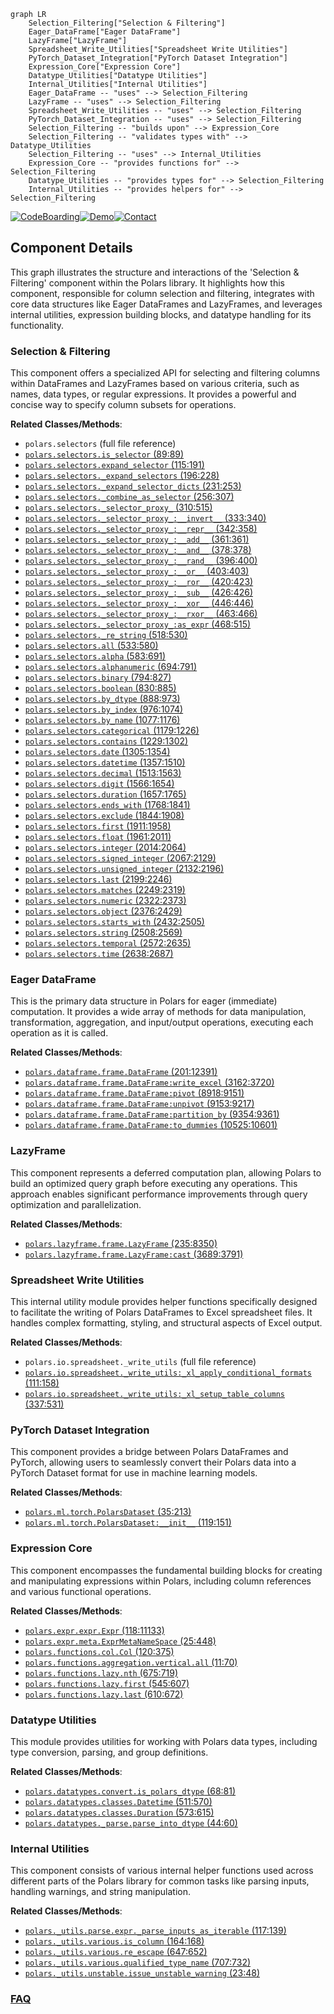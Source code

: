 ```mermaid
graph LR
    Selection_Filtering["Selection & Filtering"]
    Eager_DataFrame["Eager DataFrame"]
    LazyFrame["LazyFrame"]
    Spreadsheet_Write_Utilities["Spreadsheet Write Utilities"]
    PyTorch_Dataset_Integration["PyTorch Dataset Integration"]
    Expression_Core["Expression Core"]
    Datatype_Utilities["Datatype Utilities"]
    Internal_Utilities["Internal Utilities"]
    Eager_DataFrame -- "uses" --> Selection_Filtering
    LazyFrame -- "uses" --> Selection_Filtering
    Spreadsheet_Write_Utilities -- "uses" --> Selection_Filtering
    PyTorch_Dataset_Integration -- "uses" --> Selection_Filtering
    Selection_Filtering -- "builds upon" --> Expression_Core
    Selection_Filtering -- "validates types with" --> Datatype_Utilities
    Selection_Filtering -- "uses" --> Internal_Utilities
    Expression_Core -- "provides functions for" --> Selection_Filtering
    Datatype_Utilities -- "provides types for" --> Selection_Filtering
    Internal_Utilities -- "provides helpers for" --> Selection_Filtering
```
[![CodeBoarding](https://img.shields.io/badge/Generated%20by-CodeBoarding-9cf?style=flat-square)](https://github.com/CodeBoarding/CodeBoarding)[![Demo](https://img.shields.io/badge/Try%20our-Demo-blue?style=flat-square)](https://www.codeboarding.org/demo)[![Contact](https://img.shields.io/badge/Contact%20us%20-%20contact@codeboarding.org-lightgrey?style=flat-square)](mailto:contact@codeboarding.org)

## Component Details

This graph illustrates the structure and interactions of the 'Selection & Filtering' component within the Polars library. It highlights how this component, responsible for column selection and filtering, integrates with core data structures like Eager DataFrames and LazyFrames, and leverages internal utilities, expression building blocks, and datatype handling for its functionality.

### Selection & Filtering
This component offers a specialized API for selecting and filtering columns within DataFrames and LazyFrames based on various criteria, such as names, data types, or regular expressions. It provides a powerful and concise way to specify column subsets for operations.


**Related Classes/Methods**:

- `polars.selectors` (full file reference)
- <a href="https://github.com/pola-rs/polars/blob/master/py-polars/polars/selectors.py#L89-L89" target="_blank" rel="noopener noreferrer">`polars.selectors.is_selector` (89:89)</a>
- <a href="https://github.com/pola-rs/polars/blob/master/py-polars/polars/selectors.py#L115-L191" target="_blank" rel="noopener noreferrer">`polars.selectors.expand_selector` (115:191)</a>
- <a href="https://github.com/pola-rs/polars/blob/master/py-polars/polars/selectors.py#L196-L228" target="_blank" rel="noopener noreferrer">`polars.selectors._expand_selectors` (196:228)</a>
- <a href="https://github.com/pola-rs/polars/blob/master/py-polars/polars/selectors.py#L231-L253" target="_blank" rel="noopener noreferrer">`polars.selectors._expand_selector_dicts` (231:253)</a>
- <a href="https://github.com/pola-rs/polars/blob/master/py-polars/polars/selectors.py#L256-L307" target="_blank" rel="noopener noreferrer">`polars.selectors._combine_as_selector` (256:307)</a>
- <a href="https://github.com/pola-rs/polars/blob/master/py-polars/polars/selectors.py#L310-L515" target="_blank" rel="noopener noreferrer">`polars.selectors._selector_proxy_` (310:515)</a>
- <a href="https://github.com/pola-rs/polars/blob/master/py-polars/polars/selectors.py#L333-L340" target="_blank" rel="noopener noreferrer">`polars.selectors._selector_proxy_:__invert__` (333:340)</a>
- <a href="https://github.com/pola-rs/polars/blob/master/py-polars/polars/selectors.py#L342-L358" target="_blank" rel="noopener noreferrer">`polars.selectors._selector_proxy_:__repr__` (342:358)</a>
- <a href="https://github.com/pola-rs/polars/blob/master/py-polars/polars/selectors.py#L361-L361" target="_blank" rel="noopener noreferrer">`polars.selectors._selector_proxy_:__add__` (361:361)</a>
- <a href="https://github.com/pola-rs/polars/blob/master/py-polars/polars/selectors.py#L378-L378" target="_blank" rel="noopener noreferrer">`polars.selectors._selector_proxy_:__and__` (378:378)</a>
- <a href="https://github.com/pola-rs/polars/blob/master/py-polars/polars/selectors.py#L396-L400" target="_blank" rel="noopener noreferrer">`polars.selectors._selector_proxy_:__rand__` (396:400)</a>
- <a href="https://github.com/pola-rs/polars/blob/master/py-polars/polars/selectors.py#L403-L403" target="_blank" rel="noopener noreferrer">`polars.selectors._selector_proxy_:__or__` (403:403)</a>
- <a href="https://github.com/pola-rs/polars/blob/master/py-polars/polars/selectors.py#L420-L423" target="_blank" rel="noopener noreferrer">`polars.selectors._selector_proxy_:__ror__` (420:423)</a>
- <a href="https://github.com/pola-rs/polars/blob/master/py-polars/polars/selectors.py#L426-L426" target="_blank" rel="noopener noreferrer">`polars.selectors._selector_proxy_:__sub__` (426:426)</a>
- <a href="https://github.com/pola-rs/polars/blob/master/py-polars/polars/selectors.py#L446-L446" target="_blank" rel="noopener noreferrer">`polars.selectors._selector_proxy_:__xor__` (446:446)</a>
- <a href="https://github.com/pola-rs/polars/blob/master/py-polars/polars/selectors.py#L463-L466" target="_blank" rel="noopener noreferrer">`polars.selectors._selector_proxy_:__rxor__` (463:466)</a>
- <a href="https://github.com/pola-rs/polars/blob/master/py-polars/polars/selectors.py#L468-L515" target="_blank" rel="noopener noreferrer">`polars.selectors._selector_proxy_:as_expr` (468:515)</a>
- <a href="https://github.com/pola-rs/polars/blob/master/py-polars/polars/selectors.py#L518-L530" target="_blank" rel="noopener noreferrer">`polars.selectors._re_string` (518:530)</a>
- <a href="https://github.com/pola-rs/polars/blob/master/py-polars/polars/selectors.py#L533-L580" target="_blank" rel="noopener noreferrer">`polars.selectors.all` (533:580)</a>
- <a href="https://github.com/pola-rs/polars/blob/master/py-polars/polars/selectors.py#L583-L691" target="_blank" rel="noopener noreferrer">`polars.selectors.alpha` (583:691)</a>
- <a href="https://github.com/pola-rs/polars/blob/master/py-polars/polars/selectors.py#L694-L791" target="_blank" rel="noopener noreferrer">`polars.selectors.alphanumeric` (694:791)</a>
- <a href="https://github.com/pola-rs/polars/blob/master/py-polars/polars/selectors.py#L794-L827" target="_blank" rel="noopener noreferrer">`polars.selectors.binary` (794:827)</a>
- <a href="https://github.com/pola-rs/polars/blob/master/py-polars/polars/selectors.py#L830-L885" target="_blank" rel="noopener noreferrer">`polars.selectors.boolean` (830:885)</a>
- <a href="https://github.com/pola-rs/polars/blob/master/py-polars/polars/selectors.py#L888-L973" target="_blank" rel="noopener noreferrer">`polars.selectors.by_dtype` (888:973)</a>
- <a href="https://github.com/pola-rs/polars/blob/master/py-polars/polars/selectors.py#L976-L1074" target="_blank" rel="noopener noreferrer">`polars.selectors.by_index` (976:1074)</a>
- <a href="https://github.com/pola-rs/polars/blob/master/py-polars/polars/selectors.py#L1077-L1176" target="_blank" rel="noopener noreferrer">`polars.selectors.by_name` (1077:1176)</a>
- <a href="https://github.com/pola-rs/polars/blob/master/py-polars/polars/selectors.py#L1179-L1226" target="_blank" rel="noopener noreferrer">`polars.selectors.categorical` (1179:1226)</a>
- <a href="https://github.com/pola-rs/polars/blob/master/py-polars/polars/selectors.py#L1229-L1302" target="_blank" rel="noopener noreferrer">`polars.selectors.contains` (1229:1302)</a>
- <a href="https://github.com/pola-rs/polars/blob/master/py-polars/polars/selectors.py#L1305-L1354" target="_blank" rel="noopener noreferrer">`polars.selectors.date` (1305:1354)</a>
- <a href="https://github.com/pola-rs/polars/blob/master/py-polars/polars/selectors.py#L1357-L1510" target="_blank" rel="noopener noreferrer">`polars.selectors.datetime` (1357:1510)</a>
- <a href="https://github.com/pola-rs/polars/blob/master/py-polars/polars/selectors.py#L1513-L1563" target="_blank" rel="noopener noreferrer">`polars.selectors.decimal` (1513:1563)</a>
- <a href="https://github.com/pola-rs/polars/blob/master/py-polars/polars/selectors.py#L1566-L1654" target="_blank" rel="noopener noreferrer">`polars.selectors.digit` (1566:1654)</a>
- <a href="https://github.com/pola-rs/polars/blob/master/py-polars/polars/selectors.py#L1657-L1765" target="_blank" rel="noopener noreferrer">`polars.selectors.duration` (1657:1765)</a>
- <a href="https://github.com/pola-rs/polars/blob/master/py-polars/polars/selectors.py#L1768-L1841" target="_blank" rel="noopener noreferrer">`polars.selectors.ends_with` (1768:1841)</a>
- <a href="https://github.com/pola-rs/polars/blob/master/py-polars/polars/selectors.py#L1844-L1908" target="_blank" rel="noopener noreferrer">`polars.selectors.exclude` (1844:1908)</a>
- <a href="https://github.com/pola-rs/polars/blob/master/py-polars/polars/selectors.py#L1911-L1958" target="_blank" rel="noopener noreferrer">`polars.selectors.first` (1911:1958)</a>
- <a href="https://github.com/pola-rs/polars/blob/master/py-polars/polars/selectors.py#L1961-L2011" target="_blank" rel="noopener noreferrer">`polars.selectors.float` (1961:2011)</a>
- <a href="https://github.com/pola-rs/polars/blob/master/py-polars/polars/selectors.py#L2014-L2064" target="_blank" rel="noopener noreferrer">`polars.selectors.integer` (2014:2064)</a>
- <a href="https://github.com/pola-rs/polars/blob/master/py-polars/polars/selectors.py#L2067-L2129" target="_blank" rel="noopener noreferrer">`polars.selectors.signed_integer` (2067:2129)</a>
- <a href="https://github.com/pola-rs/polars/blob/master/py-polars/polars/selectors.py#L2132-L2196" target="_blank" rel="noopener noreferrer">`polars.selectors.unsigned_integer` (2132:2196)</a>
- <a href="https://github.com/pola-rs/polars/blob/master/py-polars/polars/selectors.py#L2199-L2246" target="_blank" rel="noopener noreferrer">`polars.selectors.last` (2199:2246)</a>
- <a href="https://github.com/pola-rs/polars/blob/master/py-polars/polars/selectors.py#L2249-L2319" target="_blank" rel="noopener noreferrer">`polars.selectors.matches` (2249:2319)</a>
- <a href="https://github.com/pola-rs/polars/blob/master/py-polars/polars/selectors.py#L2322-L2373" target="_blank" rel="noopener noreferrer">`polars.selectors.numeric` (2322:2373)</a>
- <a href="https://github.com/pola-rs/polars/blob/master/py-polars/polars/selectors.py#L2376-L2429" target="_blank" rel="noopener noreferrer">`polars.selectors.object` (2376:2429)</a>
- <a href="https://github.com/pola-rs/polars/blob/master/py-polars/polars/selectors.py#L2432-L2505" target="_blank" rel="noopener noreferrer">`polars.selectors.starts_with` (2432:2505)</a>
- <a href="https://github.com/pola-rs/polars/blob/master/py-polars/polars/selectors.py#L2508-L2569" target="_blank" rel="noopener noreferrer">`polars.selectors.string` (2508:2569)</a>
- <a href="https://github.com/pola-rs/polars/blob/master/py-polars/polars/selectors.py#L2572-L2635" target="_blank" rel="noopener noreferrer">`polars.selectors.temporal` (2572:2635)</a>
- <a href="https://github.com/pola-rs/polars/blob/master/py-polars/polars/selectors.py#L2638-L2687" target="_blank" rel="noopener noreferrer">`polars.selectors.time` (2638:2687)</a>


### Eager DataFrame
This is the primary data structure in Polars for eager (immediate) computation. It provides a wide array of methods for data manipulation, transformation, aggregation, and input/output operations, executing each operation as it is called.


**Related Classes/Methods**:

- <a href="https://github.com/pola-rs/polars/blob/master/py-polars/polars/dataframe/frame.py#L201-L12391" target="_blank" rel="noopener noreferrer">`polars.dataframe.frame.DataFrame` (201:12391)</a>
- <a href="https://github.com/pola-rs/polars/blob/master/py-polars/polars/dataframe/frame.py#L3162-L3720" target="_blank" rel="noopener noreferrer">`polars.dataframe.frame.DataFrame:write_excel` (3162:3720)</a>
- <a href="https://github.com/pola-rs/polars/blob/master/py-polars/polars/dataframe/frame.py#L8918-L9151" target="_blank" rel="noopener noreferrer">`polars.dataframe.frame.DataFrame:pivot` (8918:9151)</a>
- <a href="https://github.com/pola-rs/polars/blob/master/py-polars/polars/dataframe/frame.py#L9153-L9217" target="_blank" rel="noopener noreferrer">`polars.dataframe.frame.DataFrame:unpivot` (9153:9217)</a>
- <a href="https://github.com/pola-rs/polars/blob/master/py-polars/polars/dataframe/frame.py#L9354-L9361" target="_blank" rel="noopener noreferrer">`polars.dataframe.frame.DataFrame:partition_by` (9354:9361)</a>
- <a href="https://github.com/pola-rs/polars/blob/master/py-polars/polars/dataframe/frame.py#L10525-L10601" target="_blank" rel="noopener noreferrer">`polars.dataframe.frame.DataFrame:to_dummies` (10525:10601)</a>


### LazyFrame
This component represents a deferred computation plan, allowing Polars to build an optimized query graph before executing any operations. This approach enables significant performance improvements through query optimization and parallelization.


**Related Classes/Methods**:

- <a href="https://github.com/pola-rs/polars/blob/master/py-polars/polars/lazyframe/frame.py#L235-L8350" target="_blank" rel="noopener noreferrer">`polars.lazyframe.frame.LazyFrame` (235:8350)</a>
- <a href="https://github.com/pola-rs/polars/blob/master/py-polars/polars/lazyframe/frame.py#L3689-L3791" target="_blank" rel="noopener noreferrer">`polars.lazyframe.frame.LazyFrame:cast` (3689:3791)</a>


### Spreadsheet Write Utilities
This internal utility module provides helper functions specifically designed to facilitate the writing of Polars DataFrames to Excel spreadsheet files. It handles complex formatting, styling, and structural aspects of Excel output.


**Related Classes/Methods**:

- `polars.io.spreadsheet._write_utils` (full file reference)
- <a href="https://github.com/pola-rs/polars/blob/master/py-polars/polars/io/spreadsheet/_write_utils.py#L111-L158" target="_blank" rel="noopener noreferrer">`polars.io.spreadsheet._write_utils:_xl_apply_conditional_formats` (111:158)</a>
- <a href="https://github.com/pola-rs/polars/blob/master/py-polars/polars/io/spreadsheet/_write_utils.py#L337-L531" target="_blank" rel="noopener noreferrer">`polars.io.spreadsheet._write_utils:_xl_setup_table_columns` (337:531)</a>


### PyTorch Dataset Integration
This component provides a bridge between Polars DataFrames and PyTorch, allowing users to seamlessly convert their Polars data into a PyTorch Dataset format for use in machine learning models.


**Related Classes/Methods**:

- <a href="https://github.com/pola-rs/polars/blob/master/py-polars/polars/ml/torch.py#L35-L213" target="_blank" rel="noopener noreferrer">`polars.ml.torch.PolarsDataset` (35:213)</a>
- <a href="https://github.com/pola-rs/polars/blob/master/py-polars/polars/ml/torch.py#L119-L151" target="_blank" rel="noopener noreferrer">`polars.ml.torch.PolarsDataset:__init__` (119:151)</a>


### Expression Core
This component encompasses the fundamental building blocks for creating and manipulating expressions within Polars, including column references and various functional operations.


**Related Classes/Methods**:

- <a href="https://github.com/pola-rs/polars/blob/master/py-polars/polars/expr/expr.py#L118-L11133" target="_blank" rel="noopener noreferrer">`polars.expr.expr.Expr` (118:11133)</a>
- <a href="https://github.com/pola-rs/polars/blob/master/py-polars/polars/expr/meta.py#L25-L448" target="_blank" rel="noopener noreferrer">`polars.expr.meta.ExprMetaNameSpace` (25:448)</a>
- <a href="https://github.com/pola-rs/polars/blob/master/py-polars/polars/functions/col.py#L120-L375" target="_blank" rel="noopener noreferrer">`polars.functions.col.Col` (120:375)</a>
- <a href="https://github.com/pola-rs/polars/blob/master/py-polars/polars/functions/aggregation/vertical.py#L11-L70" target="_blank" rel="noopener noreferrer">`polars.functions.aggregation.vertical.all` (11:70)</a>
- <a href="https://github.com/pola-rs/polars/blob/master/py-polars/polars/functions/lazy.py#L675-L719" target="_blank" rel="noopener noreferrer">`polars.functions.lazy.nth` (675:719)</a>
- <a href="https://github.com/pola-rs/polars/blob/master/py-polars/polars/functions/lazy.py#L545-L607" target="_blank" rel="noopener noreferrer">`polars.functions.lazy.first` (545:607)</a>
- <a href="https://github.com/pola-rs/polars/blob/master/py-polars/polars/functions/lazy.py#L610-L672" target="_blank" rel="noopener noreferrer">`polars.functions.lazy.last` (610:672)</a>


### Datatype Utilities
This module provides utilities for working with Polars data types, including type conversion, parsing, and group definitions.


**Related Classes/Methods**:

- <a href="https://github.com/pola-rs/polars/blob/master/py-polars/polars/datatypes/convert.py#L68-L81" target="_blank" rel="noopener noreferrer">`polars.datatypes.convert.is_polars_dtype` (68:81)</a>
- <a href="https://github.com/pola-rs/polars/blob/master/py-polars/polars/datatypes/classes.py#L511-L570" target="_blank" rel="noopener noreferrer">`polars.datatypes.classes.Datetime` (511:570)</a>
- <a href="https://github.com/pola-rs/polars/blob/master/py-polars/polars/datatypes/classes.py#L573-L615" target="_blank" rel="noopener noreferrer">`polars.datatypes.classes.Duration` (573:615)</a>
- <a href="https://github.com/pola-rs/polars/blob/master/py-polars/polars/datatypes/_parse.py#L44-L60" target="_blank" rel="noopener noreferrer">`polars.datatypes._parse.parse_into_dtype` (44:60)</a>


### Internal Utilities
This component consists of various internal helper functions used across different parts of the Polars library for common tasks like parsing inputs, handling warnings, and string manipulation.


**Related Classes/Methods**:

- <a href="https://github.com/pola-rs/polars/blob/master/py-polars/polars/_utils/parse/expr.py#L117-L139" target="_blank" rel="noopener noreferrer">`polars._utils.parse.expr._parse_inputs_as_iterable` (117:139)</a>
- <a href="https://github.com/pola-rs/polars/blob/master/py-polars/polars/_utils/various.py#L164-L168" target="_blank" rel="noopener noreferrer">`polars._utils.various.is_column` (164:168)</a>
- <a href="https://github.com/pola-rs/polars/blob/master/py-polars/polars/_utils/various.py#L647-L652" target="_blank" rel="noopener noreferrer">`polars._utils.various.re_escape` (647:652)</a>
- <a href="https://github.com/pola-rs/polars/blob/master/py-polars/polars/_utils/various.py#L707-L732" target="_blank" rel="noopener noreferrer">`polars._utils.various.qualified_type_name` (707:732)</a>
- <a href="https://github.com/pola-rs/polars/blob/master/py-polars/polars/_utils/unstable.py#L23-L48" target="_blank" rel="noopener noreferrer">`polars._utils.unstable.issue_unstable_warning` (23:48)</a>




### [FAQ](https://github.com/CodeBoarding/GeneratedOnBoardings/tree/main?tab=readme-ov-file#faq)
